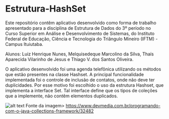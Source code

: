 # Estrutura-HashSet
Este repositório contêm aplicativo desenvolvido como forma de trabalho apresentado para a disciplina de Estrutura de Dados do 3º período no Curso Superior em Análise e Desenvolvimento de Sistemas, do Instituto Federal de Educação, Ciência e Tecnologia do Triângulo Mineiro (IFTM) - Campus Ituiutaba.

Alunos: Luiz Henrique Nunes, Melquisedeque Marcolino da Silva, Thaís Aparecida Vilarinho de Jesus e Thiago V. dos Santos Oliveira.

O aplicativo desenvolvido foi uma agenda telefônica utilizando os métodos que estão presentes na classe Hashset. A principal funcionalidade implementada foi o controle de inclusão de contatos, onde não deve ter duplicidades. Por esse motivo foi escolhido o uso da estrutura Hashset, que implementa a interface Set. Tal interface define que os tipos de coleções que a implemente, não contêm elementos duplicados.



![alt text](http://arquivo.devmedia.com.br/REVISTAS/easyjava/imagens/50/3/1.png)
Fonte da imagem> https://www.devmedia.com.br/programando-com-o-java-collections-framework/32482

